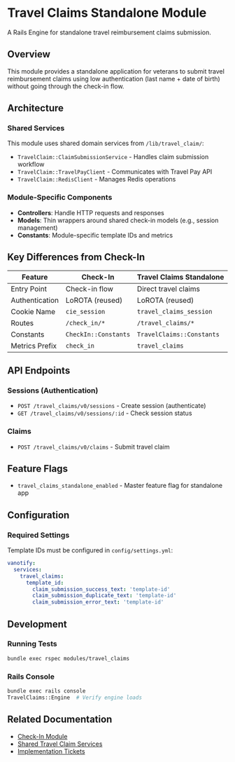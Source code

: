 # Travel Claims Standalone Module

A Rails Engine for standalone travel reimbursement claims submission.

## Overview

This module provides a standalone application for veterans to submit travel reimbursement claims using low authentication (last name + date of birth) without going through the check-in flow.

## Architecture

### Shared Services

This module uses shared domain services from `/lib/travel_claim/`:
- `TravelClaim::ClaimSubmissionService` - Handles claim submission workflow
- `TravelClaim::TravelPayClient` - Communicates with Travel Pay API
- `TravelClaim::RedisClient` - Manages Redis operations

### Module-Specific Components

- **Controllers**: Handle HTTP requests and responses
- **Models**: Thin wrappers around shared check-in models (e.g., session management)
- **Constants**: Module-specific template IDs and metrics

## Key Differences from Check-In

| Feature | Check-In | Travel Claims Standalone |
|---------|----------|-------------------------|
| Entry Point | Check-in flow | Direct travel claims |
| Authentication | LoROTA (reused) | LoROTA (reused) |
| Cookie Name | `cie_session` | `travel_claims_session` |
| Routes | `/check_in/*` | `/travel_claims/*` |
| Constants | `CheckIn::Constants` | `TravelClaims::Constants` |
| Metrics Prefix | `check_in` | `travel_claims` |

## API Endpoints

### Sessions (Authentication)
- `POST /travel_claims/v0/sessions` - Create session (authenticate)
- `GET /travel_claims/v0/sessions/:id` - Check session status

### Claims
- `POST /travel_claims/v0/claims` - Submit travel claim

## Feature Flags

- `travel_claims_standalone_enabled` - Master feature flag for standalone app

## Configuration

### Required Settings

Template IDs must be configured in `config/settings.yml`:

```yaml
vanotify:
  services:
    travel_claims:
      template_id:
        claim_submission_success_text: 'template-id'
        claim_submission_duplicate_text: 'template-id'
        claim_submission_error_text: 'template-id'
```

## Development

### Running Tests

```bash
bundle exec rspec modules/travel_claims
```

### Rails Console

```bash
bundle exec rails console
TravelClaims::Engine  # Verify engine loads
```

## Related Documentation

- [Check-In Module](../check_in/README.md)
- [Shared Travel Claim Services](../../lib/travel_claim/README.md)
- [Implementation Tickets](../../travel-claims-implementation-tickets.md)

